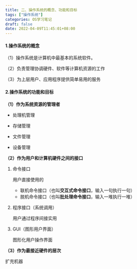 ```yaml
---
title: 二、操作系统的概念、功能和目标
tags: ["操作系统"]
categories: OS学习笔记
draft: false
date: 2022-04-09T11:45:01+08:00
---
```


#### 1.操作系统的概念

（1）操作系统是计算机中最基本的系统软件。

（2）负责管理协调硬件、软件等计算机资源的工作

（3）为上层用户、应用程序提供简单易用的服务

#### 2.操作系统的功能和目标

**（1）作为系统资源的管理者**

- 处理机管理

- 存储管理

- 文件管理

- 设备管理

**（2）作为用户和计算机硬件之间的接口**

1. 命令接口

   用户直接使用的

   - 联机命令接口（也叫**交互式命令接口**，输入一句执行一句）
   - 脱机命令接口（也叫**批处理命令接口**，输入一堆执行一堆）

2. 程序接口（系统调用）

   用户通过程序间接实用

3. GUI（图形用户界面）

   图形化用户操作界面

**（3）作为最接近硬件的层次**

扩充机器
